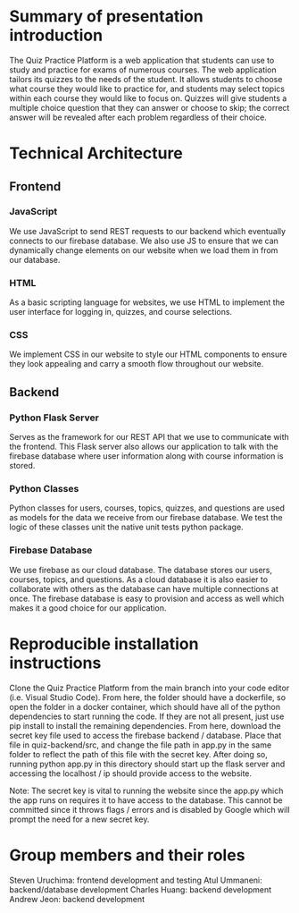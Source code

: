 # Summary of presentation introduction
The Quiz Practice Platform is a web application that students can use to study and practice for exams of numerous courses. The web application tailors its quizzes to the needs of the student. It allows students to choose what course they would like to practice for, and students may select topics within each course they would like to focus on. Quizzes will give students a multiple choice question that they can answer or choose to skip; the correct answer will be revealed after each problem regardless of their choice.

# Technical Architecture

## Frontend

### JavaScript

We use JavaScript to send REST requests to our backend which eventually connects to our firebase database. We also use JS to ensure that we can dynamically change elements on our website when we load them in from our database. 

### HTML
 
As a basic scripting language for websites, we use HTML to implement the user interface for logging in, quizzes, and course selections.

### CSS 

We implement CSS in our website to style our HTML components to ensure they look appealing and carry a smooth flow throughout our website.


## Backend

### Python Flask Server

Serves as the framework for our REST API that we use to communicate with the frontend. This Flask server also allows our application to talk with the firebase database where user information along with course information is stored.

### Python Classes

Python classes for users, courses, topics, quizzes, and questions are used as models for the data we receive from our firebase database. We test the logic of these classes unit the native unit tests python package. 

### Firebase Database

We use firebase as our cloud database. The database stores our users, courses, topics, and questions. As a cloud database it is also easier to collaborate with others as the database can have multiple connections at once. The firebase database is easy to provision and access as well which makes it a good choice for our application.

# Reproducible installation instructions
Clone the Quiz Practice Platform from the main branch into your code editor (i.e. Visual Studio Code). From here, the folder should have a dockerfile, so open the folder in a docker container, which should have all of the python dependencies to start running the code. If they are not all present, just use pip install to install the remaining dependencies. From here, download the secret key file used to access the firebase backend / database. Place that file in quiz-backend/src, and change the file path in app.py in the same folder to reflect the path of this file with the secret key. After doing so, running python app.py in this directory should start up the flask server and accessing the localhost / ip should provide access to the website. 

Note: The secret key is vital to running the website since the app.py which the app runs on requires it to have access to the database. This cannot be committed since it throws flags / errors and is disabled by Google which will prompt the need for a new secret key.

# Group members and their roles
Steven Uruchima: frontend development and testing
Atul Ummaneni: backend/database development
Charles Huang: backend development
Andrew Jeon: backend development
